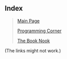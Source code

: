 ## Index


>[Main Page](RCoombs1776.github.io/main.md)
>
>[Programming Corner](RCoombs1776.github.io/programming-corner.md)
>
>[The Book Nook](RCoombs1776.github.io/the-book-nook.md)

(The links might not work.)










